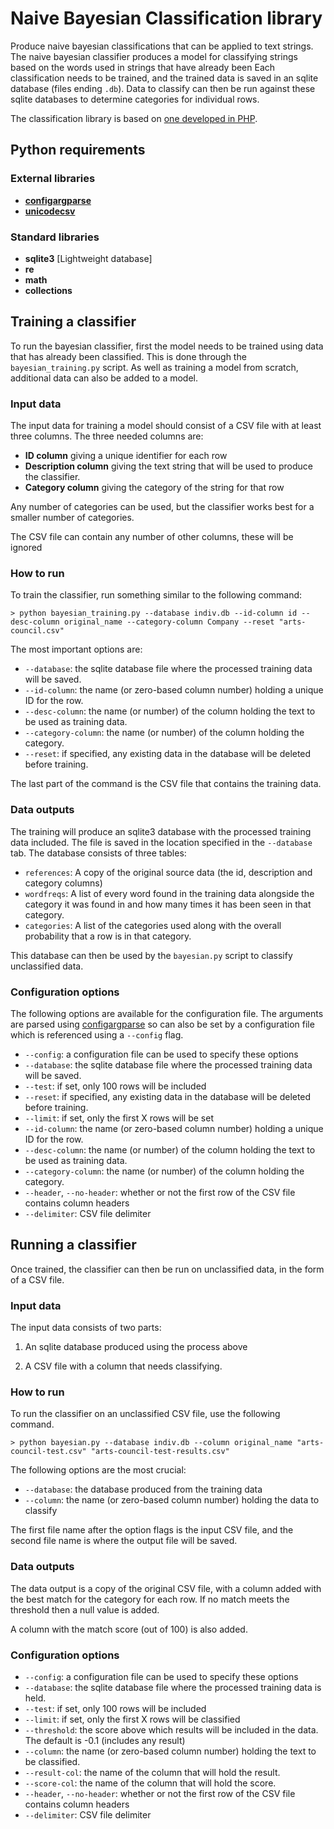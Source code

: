 Naive Bayesian Classification library
=====================================

Produce naive bayesian classifications that can be applied to text strings. The naive bayesian 
classifier produces a model for classifying strings based on the words used in strings that 
have already been Each classification needs to be trained, and the trained data is saved in an 
sqlite database (files ending `.db`). Data to classify can then be run against these sqlite 
databases to determine categories for individual rows.

The classification library is based on [one developed in PHP](https://web.archive.org/web/20111211215027/http://www.xhtml.net/php/PHPNaiveBayesianFilter).

Python requirements
-------------------

### External libraries

-	**[configargparse](https://pypi.python.org/pypi/ConfigArgParse/0.9.1)**
-	**[unicodecsv](https://pypi.python.org/pypi/unicodecsv/0.14.1)**

### Standard libraries

-	**sqlite3** [Lightweight database]
-	**re**
-	**math**
-	**collections**

Training a classifier
---------------------

To run the bayesian classifier, first the model needs to be trained using data that has already 
been classified. This is done through the `bayesian_training.py` script. As well as training a
model from scratch, additional data can also be added to a model.

### Input data

The input data for training a model should consist of a CSV file with at least three columns. The
three needed columns are:

-	**ID column** giving a unique identifier for each row
-	**Description column** giving the text string that will be used to produce the classifier.
-	**Category column** giving the category of the string for that row

Any number of categories can be used, but the classifier works best for a smaller number of categories.

The CSV file can contain any number of other columns, these will be ignored

### How to run

To train the classifier, run something similar to the following command:

	> python bayesian_training.py --database indiv.db --id-column id --desc-column original_name --category-column Company --reset "arts-council.csv"

The most important options are:

-	`--database`: the sqlite database file where the processed training data will be saved.
-	`--id-column`: the name (or zero-based column number) holding a unique ID for the row.
-	`--desc-column`: the name (or number) of the column holding the text to be used as training data.
-	`--category-column`: the name (or number) of the column holding the category.
-	`--reset`: if specified, any existing data in the database will be deleted before training.

The last part of the command is the CSV file that contains the training data.
	
### Data outputs

The training will produce an sqlite3 database with the processed training data included. The file
is saved in the location specified in the `--database` tab. The database consists of three tables:

-	`references`: A copy of the original source data (the id, description and category columns)
-	`wordfreqs`: A list of every word found in the training data alongside the category it was 
	found in and how many times it has been seen in that category.
-	`categories`: A list of the categories used along with the overall probability that a row
	is in that category.
	
This database can then be used by the `bayesian.py` script to classify unclassified data.

### Configuration options

The following options are available for the configuration file. The arguments are parsed using
[configargparse](https://pypi.python.org/pypi/ConfigArgParse/0.9.1) so can also be set by a 
configuration file which is referenced using a `--config` flag.

-	`--config`: a configuration file can be used to specify these options
-	`--database`: the sqlite database file where the processed training data will be saved.
-	`--test`: if set, only 100 rows will be included
-	`--reset`: if specified, any existing data in the database will be deleted before training.
-	`--limit`: if set, only the first X rows will be set
-	`--id-column`: the name (or zero-based column number) holding a unique ID for the row.
-	`--desc-column`: the name (or number) of the column holding the text to be used as training data.
-	`--category-column`: the name (or number) of the column holding the category.
-	`--header`, `--no-header`: whether or not the first row of the CSV file contains column headers
-	`--delimiter`: CSV file delimiter

Running a classifier
--------------------

Once trained, the classifier can then be run on unclassified data, in the form of a CSV file.

### Input data

The input data consists of two parts:

1.	An sqlite database produced using the process above

2.	A CSV file with a column that needs classifying.

### How to run

To run the classifier on an unclassified CSV file, use the following command.

	> python bayesian.py --database indiv.db --column original_name "arts-council-test.csv" "arts-council-test-results.csv"

The following options are the most crucial:

-	`--database`: the database produced from the training data
-	`--column`: the name (or zero-based column number) holding the data to classify

The first file name after the option flags is the input CSV file, and the second file name is
where the output file will be saved.

### Data outputs

The data output is a copy of the original CSV file, with a column added with the best match
for the category for each row. If no match meets the threshold then a null value is added.

A column with the match score (out of 100) is also added.

### Configuration options

-	`--config`: a configuration file can be used to specify these options
-	`--database`: the sqlite database file where the processed training data is held.
-	`--test`: if set, only 100 rows will be included
-	`--limit`: if set, only the first X rows will be classified
-	`--threshold`: the score above which results will be included in the data. The default is 
	-0.1 (includes any result)  
-	`--column`: the name (or zero-based column number) holding the text to be classified.
-	`--result-col`: the name of the column that will hold the result.
-	`--score-col`: the name of the column that will hold the score.
-	`--header`, `--no-header`: whether or not the first row of the CSV file contains column headers
-	`--delimiter`: CSV file delimiter